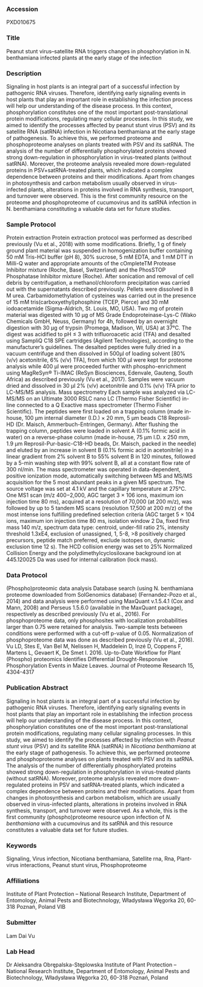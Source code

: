 ### Accession
PXD010675

### Title
Peanut stunt virus–satellite RNA triggers changes in phosphorylation in N. benthamiana infected plants at the early stage of the infection

### Description
Signaling in host plants is an integral part of a successful infection by pathogenic RNA viruses. Therefore, identifying early signaling events in host plants that play an important role in establishing the infection process will help our understanding of the disease process. In this context, phosphorylation constitutes one of the most important post-translational protein modifications, regulating many cellular processes. In this study, we aimed to identify the processes affected by peanut stunt virus (PSV) and its satellite RNA (satRNA) infection in Nicotiana benthamiana at the early stage of pathogenesis. To achieve this, we performed proteome and phosphoproteome analyses on plants treated with PSV and its satRNA. The analysis of the number of differentially phosphorylated proteins showed strong down-regulation in phosphorylation in virus-treated plants (without satRNA). Moreover, the proteome analysis revealed more down-regulated proteins in PSV+satRNA-treated plants, which indicated a complex dependence between proteins and their modifications. Apart from changes in photosynthesis and carbon metabolism usually observed in virus-infected plants, alterations in proteins involved in RNA synthesis, transport, and turnover were observed. This is the first community resource on the proteome and phosphoproteome of cucumovirus and its satRNA infection in N. benthamiana constituting a valuable data set for future studies.

### Sample Protocol
Protein extraction Protein extraction protocol was performed as described previously (Vu et al., 2018) with some modifications. Briefly, 1 g of finely ground plant material was suspended in homogenization buffer containing 50 mM Tris-HCl buffer (pH 8), 30% sucrose, 5 mM EDTA, and 1 mM DTT in Milli-Q water and appropriate amounts of the cOmpleteTM Protease Inhibitor mixture (Roche, Basel, Switzerland) and the PhosSTOP Phosphatase Inhibitor mixture (Roche). After sonication and removal of cell debris by centrifugation, a methanol/chloroform precipitation was carried out with the supernatants described previously. Pellets were dissolved in 8 M urea. Carbamidomethylation of cysteines was carried out in the presence of 15 mM tris(carboxyethyl)phosphine (TCEP, Pierce) and 30 mM iodoacetamide (Sigma-Aldrich, St. Louis, MO, USA). Two mg of protein material was digested with 10 µg of MS Grade Endoproteinase-Lys-C (Wako Chemicals GmbH, Neuss, Germany) for 4h, followed by an overnight digestion with 30 µg of trypsin (Promega, Madison, WI, USA) at 37°C. The digest was acidified to pH ≤ 3 with trifluoroacetic acid (TFA) and desalted using SampliQ C18 SPE cartridges (Agilent Technologies), according to the manufacturer’s guidelines. The desalted peptides were fully dried in a vacuum centrifuge and then dissolved in 500μl of loading solvent [80% (v/v) acetonitrile, 6% (v/v) TFA], from which 100 μl were kept for proteome analysis while 400 μl were proceeded further with phospho-enrichment using MagReSyn® Ti-IMAC (ReSyn Biosciences, Edenvale, Gauteng, South Africa) as described previously (Vu et al., 2017). Samples were vacuum dried and dissolved in 30 μl 2% (v/v) acetonitrile and 0.1% (v/v) TFA prior to LC-MS/MS analysis.  Mass spectrometry Each sample was analyzed via LC-MS/MS on an Ultimate 3000 RSLC nano LC (Thermo Fisher Scientific) in-line connected to a Q Exactive mass spectrometer (Thermo Fisher Scientific). The peptides were first loaded on a trapping column (made in-house, 100 μm internal diameter (I.D.) × 20 mm, 5 μm beads C18 Reprosil-HD (Dr. Maisch, Ammerbuch-Entringen, Germany). After flushing the trapping column, peptides were loaded in solvent A (0.1% formic acid in water) on a reverse-phase column (made in-house, 75 µm I.D. x 250 mm, 1.9 µm Reprosil-Pur-basic-C18-HD beads, Dr. Maisch, packed in the needle) and eluted by an increase in solvent B (0.1% formic acid in acetonitrile) in a linear gradient from 2% solvent B to 55% solvent B in 120 minutes, followed by a 5-min washing step with 99% solvent B, all at a constant flow rate of 300 nl/min. The mass spectrometer was operated in data-dependent, positive ionization mode, automatically switching between MS and MS/MS acquisition for the 5 most abundant peaks in a given MS spectrum. The source voltage was set at 4.1 kV and the capillary temperature at 275°C. One MS1 scan (m/z 400−2,000, AGC target 3 × 106  ions, maximum ion injection time 80 ms), acquired at a resolution of 70,000 (at 200 m/z), was followed by up to 5 tandem MS scans (resolution 17,500 at 200 m/z) of the most intense ions fulfilling predefined selection criteria (AGC target 5 × 104  ions, maximum ion injection time 80 ms, isolation window 2 Da, fixed first mass 140 m/z, spectrum data type: centroid, under-fill ratio 2%, intensity threshold 1.3xE4, exclusion of unassigned, 1, 5-8, >8 positively charged precursors,  peptide match preferred, exclude isotopes on, dynamic exclusion time 12 s). The HCD collision energy was set to 25% Normalized Collision Energy and the polydimethylcyclosiloxane background ion at 445.120025 Da was used for internal calibration (lock mass).

### Data Protocol
(Phospho)proteomic data analysis Database search (using N. benthamiana proteome downloaded from SolGenomics database) (Fernandez-Pozo et al., 2014) and data analysis were performed using MaxQuant v.1.5.4.1 (Cox and Mann, 2008) and Perseus 1.5.6.0 (available in the MaxQuant package), respectively as described previously (Vu et al., 2016). For phosphoproteome data, only phosphosites with localization probabilities larger than 0.75 were retained for analysis. Two-sample tests between conditions were performed with a cut-off p-value of 0.05.  Normalization of phosphoproteome data was done as described previously (Vu et al., 2016).  Vu LD, Stes E, Van Bel M, Nelissen H, Maddelein D, Inzé D, Coppens F, Martens L, Gevaert K, De Smet I. 2016. Up-to-Date Workflow for Plant (Phospho) proteomics Identifies Differential Drought-Responsive Phosphorylation Events in Maize Leaves. Journal of Proteome Research 15, 4304-4317

### Publication Abstract
Signaling in host plants is an integral part of a successful infection by pathogenic RNA viruses. Therefore, identifying early signaling events in host plants that play an important role in establishing the infection process will help our understanding of the disease process. In this context, phosphorylation constitutes one of the most important post-translational protein modifications, regulating many cellular signaling processes. In this study, we aimed to identify the processes affected by infection with <i>Peanut stunt virus</i> (PSV) and its satellite RNA (satRNA) in <i>Nicotiana benthamiana</i> at the early stage of pathogenesis. To achieve this, we performed proteome and phosphoproteome analyses on plants treated with PSV and its satRNA. The analysis of the number of differentially phosphorylated proteins showed strong down-regulation in phosphorylation in virus-treated plants (without satRNA). Moreover, proteome analysis revealed more down-regulated proteins in PSV and satRNA-treated plants, which indicated a complex dependence between proteins and their modifications. Apart from changes in photosynthesis and carbon metabolism, which are usually observed in virus-infected plants, alterations in proteins involved in RNA synthesis, transport, and turnover were observed. As a whole, this is the first community (phospho)proteome resource upon infection of <i>N. benthamiana</i> with a cucumovirus and its satRNA and this resource constitutes a valuable data set for future studies.

### Keywords
Signaling, Virus infection, Nicotiana benthamiana, Satellite rna, Rna, Plant-virus interactions, Peanut stunt virus, Phosphoproteome

### Affiliations
Institute of Plant Protection – National Research Institute, Department of Entomology, Animal Pests and Biotechnology, Władysława Węgorka 20, 60-318 Poznań, Poland
VIB

### Submitter
Lam Dai Vu

### Lab Head
Dr Aleksandra Obrępalska-Stęplowska
Institute of Plant Protection – National Research Institute, Department of Entomology, Animal Pests and Biotechnology, Władysława Węgorka 20, 60-318 Poznań, Poland


